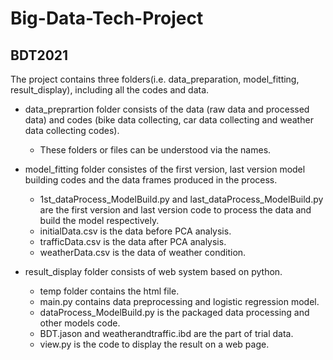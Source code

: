 # Big-Data-Tech-Project
## BDT2021
The project contains three folders(i.e. data_preparation, model_fitting, result_display), including all the codes and data.

- data_preprartion folder consists of the data (raw data and processed data) and codes (bike data collecting, car data collecting and weather data collecting codes).
  - These folders or files can be understood via the names.

- model_fitting folder consistes of the first version, last version model building codes and the data frames produced in the process.
  - 1st_dataProcess_ModelBuild.py and last_dataProcess_ModelBuild.py are the first version and last version code to process the data and build the model respectively. 
  - initialData.csv is the data before PCA analysis.
  - trafficData.csv is the data after PCA analysis.
  - weatherData.csv is the data of weather condition.

- result_display folder consists of web system based on python.
  - temp folder contains the html file.
  - main.py contains data preprocessing and logistic regression model.
  - dataProcess_ModelBuild.py is the packaged data processing and other models code.
  - BDT.jason and weatherandtraffic.ibd are the part of trial data.
  - view.py is the code to display the result on a web page.
